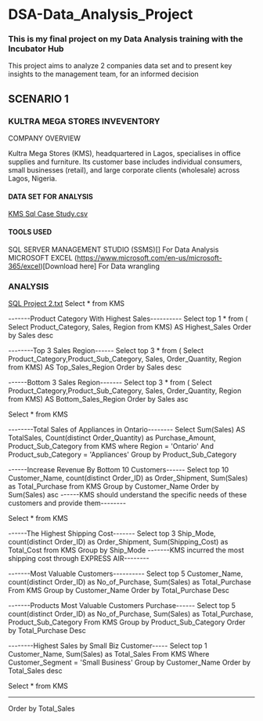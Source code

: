 # DSA-Data_Analysis_Project
### This is my final project on my Data Analysis training with the Incubator Hub
This project aims to analyze 2 companies data set and to present key insights to the management team, for an informed decision
## SCENARIO 1 
### KULTRA MEGA STORES INVEVENTORY
COMPANY OVERVIEW

Kultra Mega Stores (KMS), headquartered in Lagos, specialises in office supplies and 
furniture. Its customer base includes individual consumers, small businesses (retail), and 
large corporate clients (wholesale) across Lagos, Nigeria. 

#### DATA SET FOR ANALYSIS

[KMS Sql Case Study.csv](https://github.com/user-attachments/files/21130675/KMS.Sql.Case.Study.csv)

#### TOOLS USED

SQL SERVER MANAGEMENT STUDIO (SSMS)[]
For Data Analysis
MICROSOFT EXCEL (https://www.microsoft.com/en-us/microsoft-365/excel)[Download here]
For Data wrangling
### ANALYSIS
[SQL Project 2.txt](https://github.com/user-attachments/files/21130766/SQL.Project.2.txt)
Select * from KMS

-------Product Category With Highest Sales----------
Select top 1 * from (
		Select Product_Category, Sales, Region
				from KMS) AS Highest_Sales
Order by Sales desc


--------Top 3 Sales Region------
Select top 3 * from (
		Select Product_Category,Product_Sub_Category, Sales, Order_Quantity, Region
				from KMS) AS Top_Sales_Region
Order by Sales desc


------Bottom 3 Sales Region-------
Select top 3 * from (
		Select Product_Category,Product_Sub_Category, Sales, Order_Quantity, Region
				from KMS) AS Bottom_Sales_Region
Order by Sales asc

Select * from KMS


--------Total Sales of Appliances in Ontario--------
Select  Sum(Sales) AS TotalSales, Count(distinct Order_Quantity) as Purchase_Amount, Product_Sub_Category
	from KMS
	where Region = 'Ontario' And Product_sub_Category = 'Appliances'
Group by Product_Sub_Category 



------Increase Revenue By Bottom 10 Customers------
Select top 10 
		 Customer_Name, count(distinct Order_ID) as Order_Shipment, Sum(Sales) as Total_Purchase
				from KMS
Group by Customer_Name
Order by Sum(Sales) asc ------KMS should understand the specific needs of these customers and provide them--------

Select * from KMS



------The Highest Shipping Cost-------
Select top 3
	Ship_Mode, count(distinct Order_ID) as Order_Shipment, Sum(Shipping_Cost) as Total_Cost
from KMS
Group by Ship_Mode -------KMS incurred the most shipping cost through EXPRESS AIR--------



-------Most Valuable Customers----------
Select top 5
	Customer_Name, count(distinct Order_ID) as No_of_Purchase, Sum(Sales) as Total_Purchase
From KMS
Group by Customer_Name
Order by Total_Purchase Desc

-------Products Most Valuable Customers Purchase------
Select top 5
	  count(distinct Order_ID) as No_of_Purchase, Sum(Sales) as Total_Purchase, Product_Sub_Category
From KMS
Group by Product_Sub_Category
Order by Total_Purchase Desc



--------Highest Sales by Small Biz Customer-----
Select top 1
		Customer_Name, Sum(Sales) as Total_Sales
From KMS
	Where Customer_Segment = 'Small Business'
Group by Customer_Name
Order by Total_Sales desc

Select * from KMS



-------
Order by Total_Sales

